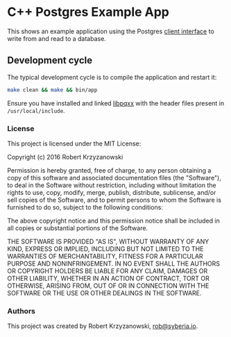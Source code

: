 # C++ Postgres Example App

This shows an example application using the Postgres
[client interface](http://www.postgresql.org/docs/7.2/static/libpqplusplus.html)
to write from and read to a database.

## Development cycle

The typical development cycle is to compile the application and restart it:

```bash
make clean && make && bin/app
```

Ensure you have installed and linked [libpqxx](http://pqxx.org/development/libpqxx/) with the header files present in `/usr/local/include`.

### License

This project is licensed under the MIT License:

Copyright (c) 2016 Robert Krzyzanowski

Permission is hereby granted, free of charge, to any person obtaining
a copy of this software and associated documentation files (the
"Software"), to deal in the Software without restriction, including
without limitation the rights to use, copy, modify, merge, publish,
distribute, sublicense, and/or sell copies of the Software, and to
permit persons to whom the Software is furnished to do so, subject to
the following conditions:

The above copyright notice and this permission notice shall be included
in all copies or substantial portions of the Software.

THE SOFTWARE IS PROVIDED "AS IS", WITHOUT WARRANTY OF ANY KIND,
EXPRESS OR IMPLIED, INCLUDING BUT NOT LIMITED TO THE WARRANTIES OF
MERCHANTABILITY, FITNESS FOR A PARTICULAR PURPOSE AND NONINFRINGEMENT.
IN NO EVENT SHALL THE AUTHORS OR COPYRIGHT HOLDERS BE LIABLE FOR ANY
CLAIM, DAMAGES OR OTHER LIABILITY, WHETHER IN AN ACTION OF CONTRACT,
TORT OR OTHERWISE, ARISING FROM, OUT OF OR IN CONNECTION WITH THE
SOFTWARE OR THE USE OR OTHER DEALINGS IN THE SOFTWARE.

### Authors

This project was created by Robert Krzyzanowski, rob@syberia.io.

